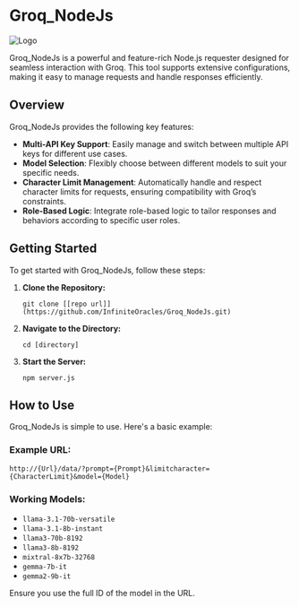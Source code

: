 # Groq_NodeJs

![Logo](https://imgs.search.brave.com/KmEtxKkzt1NSVqFr1FSA6m8z9j4ICRb5Ai0FsahtcC4/rs:fit:32:32:1:0/g:ce/aHR0cDovL2Zhdmlj/b25zLnNlYXJjaC5i/cmF2ZS5jb20vaWNv/bnMvZGQxNWQ0MmZj/ZjAwOGI2NGFkZjNk/Y2EwMGE2MzM0MmM1/YjYzM2IxN2JmNWMw/YmVjNDRjZTU4MTI5/Y2Q0Mzk5YS9ncm9x/LmNvbS8)

Groq_NodeJs is a powerful and feature-rich Node.js requester designed for seamless interaction with Groq. This tool supports extensive configurations, making it easy to manage requests and handle responses efficiently.

## Overview

Groq_NodeJs provides the following key features:

- **Multi-API Key Support**: Easily manage and switch between multiple API keys for different use cases.
- **Model Selection**: Flexibly choose between different models to suit your specific needs.
- **Character Limit Management**: Automatically handle and respect character limits for requests, ensuring compatibility with Groq’s constraints.
- **Role-Based Logic**: Integrate role-based logic to tailor responses and behaviors according to specific user roles.

## Getting Started

To get started with Groq_NodeJs, follow these steps:

1. **Clone the Repository:**

   `git clone [[repo url]](https://github.com/InfiniteOracles/Groq_NodeJs.git)`

2. **Navigate to the Directory:**
   
   `cd [directory]`
   
4. **Start the Server:**

   `npm server.js`

## How to Use

Groq_NodeJs is simple to use. Here's a basic example:

### Example URL:

`http://{Url}/data/?prompt={Prompt}&limitcharacter={CharacterLimit}&model={Model}`

### Working Models:

- `llama-3.1-70b-versatile`
- `llama-3.1-8b-instant`
- `llama3-70b-8192`
- `llama3-8b-8192`
- `mixtral-8x7b-32768`
- `gemma-7b-it`
- `gemma2-9b-it`

Ensure you use the full ID of the model in the URL.
